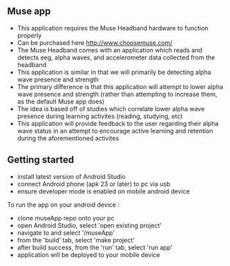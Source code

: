 ## Muse app

- This application requires the Muse Headband hardware to function properly
- Can be purchased here http://www.choosemuse.com/
- The Muse Headband comes with an application which reads and detects eeg, alpha waves, and accelerometer data collected from the headband
- This application is similar in that we will primarily be detecting alpha wave presence and strength
- The primary difference is that this application will attempt to lower alpha wave presence and strength (rather than attempting to increase them, as the default Muse app does)
- The idea is based off of studies which correlate lower alpha wave presence during learning activites (reading, studying, etc)
- This application will provide feedback to the user regarding their alpha wave status in an attempt to encourage active learning and retention during the aforementioned activites

## Getting started

- install latest version of Android Studio
- connect Android phone (apk 23 or later) to pc via usb
- ensure developer mode is enabled on mobile android device

To run the app on your android device :

- clone museApp repo onto your pc
- open Android Studio, select 'open existing project'
- navigate to and select '/museApp'
- from the 'build' tab, select 'make project'
- after build success, from the 'run' tab, select 'run app'
- application will be deployed to your mobile device

